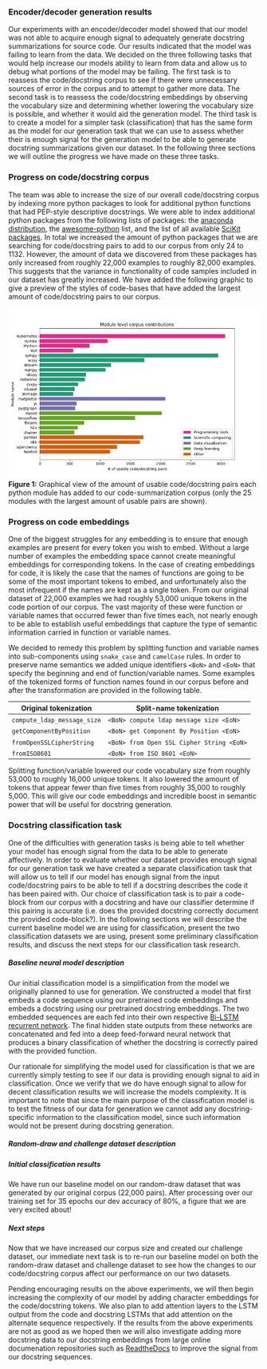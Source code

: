 ### Encoder/decoder generation results
Our experiments with an encoder/decoder model showed that our model was not able to acquire enough signal to adequately generate docstring summarizations for source code. Our results indicated that the model was failing to learn from the data. We decided on the three following tasks that would help increase our models ability to learn from data and allow us to debug what portions of the model may be failing. The first task is to reassess the code/docstring corpus to see if there were unnecessary sources of error in the corpus and to attempt to gather more data. The second task is to reassess the code/docstring embeddings by observing the vocabulary size and determining whether lowering the vocabulary size is possible, and whether it would aid the generation model. The third task is to create a model for a simpler task (classification) that has the same form as the model for our generation task that we can use to assess whether their is enough signal for the generation model to be able to generate docstring summarizations given our dataset. In the following three sections we will outline the progress we have made on these three tasks.

### Progress on code/docstring corpus
The team was able to increase the size of our overall code/docstring corpus by indexing more python packages to look for additional python functions that had PEP-style descriptive docstrings. We were able to index additional python packages from the following lists of packages: the [anaconda distribution](https://docs.anaconda.com/anaconda/packages/py3.6_osx-64/), the [awesome-python](https://github.com/vinta/awesome-python) list, and the list of all available [SciKit packages](http://scikits.appspot.com/scikits). In total we increased the amount of python packages that we are searching for code/docstring pairs to add to our corpus from only 24 to 1132. However, the amount of data we discovered from these packages has only increased from roughly 22,000 examples to roughly 82,000 examples. This suggests that the variance in functionality of code samples included in our dataset has greatly increased. We have added the following graphic to give a preview of the styles of code-bases that have added the largest amount of code/docstring pairs to our corpus.

![Python module contributions to our corpus](figs/module_corpus_contributions.png)
**Figure 1:** Graphical view of the amount of usable code/docstring pairs each python module has added to our code-summarization corpus (only the 25 modules with the largest amount of usable pairs are shown).
<br>

### Progress on code embeddings
One of the biggest struggles for any embedding is to ensure that enough examples are present for every token you wish to embed. Without a large number of examples the embedding space cannot create meaningful embeddings for corresponding tokens. In the case of creating embeddings for code, it is likely the case that the names of functions are going to be some of the most important tokens to embed, and unfortunately also the most infrequent if the names are kept as a single token. From our original dataset of 22,000 examples we had roughly 53,000 unique tokens in the code portion of our corpus. The vast majority of these were function or variable names that occurred fewer than five times each, not nearly enough to be able to establish useful embeddings that capture the type of semantic information carried in function or variable names.

We decided to remedy this problem by splitting function and variable names into sub-components using `snake_case` and `camelCase` rules. In order to preserve name semantics we added unique identifiers `<BoN>` and `<EoN>` that specify the beginning and end of function/variable names. Some examples of the tokenized forms of function names found in our corpus before and after the transformation are provided in the following table.

|Original tokenization  | Split-name tokenization |
| --- | --- |
| `compute_ldap_message_size`  | `<BoN> compute ldap message size <EoN>`  |
| `getComponentByPosition`  | `<BoN> get Component By Position <EoN>`  |
| `fromOpenSSLCipherString`  | `<BoN> from Open SSL Cipher String <EoN>`  |
| `fromISO8601`  | `<BoN> from ISO 8601 <EoN>`  |

Splitting function/variable lowered our code vocabulary size from roughly 53,000 to roughly 16,000 unique tokens. It also lowered the amount of tokens that appear fewer than five times from roughly 35,000 to roughly 5,000. This will give our code embeddings and incredible boost in semantic power that will be useful for docstring generation.

### Docstring classification task
One of the difficulties with generation tasks is being able to tell whether your model has enough signal from the data to be able to generate affectively. In order to evaluate whether our dataset provides enough signal for our generation task we have created a separate classification task that will allow us to tell if our model has enough signal from the input code/docstring pairs to be able to tell if a docstring describes the code it has been paired with. Our choice of classification task is to pair a code-block from our corpus with a docstring and have our classifier determine if this pairing is accurate (i.e. does the provided docstring correctly document the provided code-block?). In the following sections we will describe the current baseline model we are using for classification, present the two classification datasets we are using, present some preliminary classification results, and discuss the next steps for our classification task research.

##### Baseline neural model description
Our initial classification model is a simplification from the model we originally planned to use for generation. We constructed a model that first embeds a code sequence using our pretrained code embeddings and embeds a docstring using our pretrained docstring embeddings. The two embedded sequences are each fed into their own respective [Bi-LSTM recurrent network](https://pdfs.semanticscholar.org/4b80/89bc9b49f84de43acc2eb8900035f7d492b2.pdf). The final hidden state outputs from these networks are concatenated and fed into a deep feed-forward neural network that produces a binary classification of whether the docstring is correctly paired with the provided function.

Our rationale for simplifying the model used for classification is that we are currently simply testing to see if our data is providing enough signal to aid in classification. Once we verify that we do have enough signal to allow for decent classification results we will increase the models complexity. It is important to note that since the main purpose of the classification model is to test the fitness of our data for generation we cannot add any docstring-specific information to the classification model, since such information would not be present during docstring generation.

##### Random-draw and challenge dataset description


##### Initial classification results
We have run our baseline model on our random-draw dataset that was generated by our original corpus (22,000 pairs). After processing over our training set for 35 epochs our dev accuracy of 80%, a figure that we are very excited about!

##### Next steps
Now that we have increased our corpus size and created our challenge dataset, our immediate next task is to re-run our baseline model on both the random-draw dataset and challenge dataset to see how the changes to our code/docstring corpus affect our performance on our two datasets.

Pending encouraging results on the above experiments, we will then begin increasing the complexity of our model by adding character embeddings for the code/docstring tokens. We also plan to add attention layers to the LSTM output from the code and docstring LSTMs that add attention on the alternate sequence respectively. If the results from the above experiments are not as good as we hoped then we will also investigate adding more docstring data to our docstring embeddings from large online documenation repositories such as [ReadtheDocs](https://readthedocs.org/) to improve the signal from our docstring sequences.
